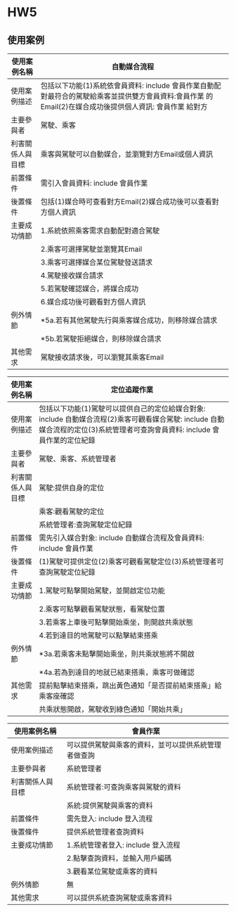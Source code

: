 # HW5

## 使用案例

| 使用案例名稱 | 自動媒合流程 |
| -- | -- |
| 使用案例描述 | 包括以下功能(1)系統依會員資料: include 會員作業自動配對最符合的駕駛給乘客並提供雙方會員資料:會員作業 的Email(2)在媒合成功後提供個人資訊: 會員作業 給對方 |
| 主要參與者 | 駕駛、乘客 |
| 利害關係人與目標 | 乘客與駕駛可以自動媒合，並瀏覽對方Email或個人資訊 |
| 前置條件 | 需引入會員資料: include 會員作業 |
| 後置條件 | 包括(1)媒合時可查看對方Email(2)媒合成功後可以查看對方個人資訊 |
| 主要成功情節 | 1.系統依照乘客需求自動配對適合駕駛 |
|  | 2.乘客可選擇駕駛並瀏覽其Email |
|  | 3.乘客可選擇媒合某位駕駛發送請求 |
|  | 4.駕駛接收媒合請求 |
|  | 5.若駕駛確認媒合，將媒合成功 |
|  | 6.媒合成功後可觀看對方個人資訊 |
| 例外情節 | *5a.若有其他駕駛先行與乘客媒合成功，則移除媒合請求 |
|  | *5b.若駕駛拒絕媒合，則移除媒合請求 |
| 其他需求 | 駕駛接收請求後，可以瀏覽其乘客Email |

| 使用案例名稱 | 定位追蹤作業 |
| -- | -- |
| 使用案例描述 | 包括以下功能(1)駕駛可以提供自己的定位給媒合對象: include 自動媒合流程(2)乘客可觀看媒合駕駛: include 自動媒合流程的定位(3)系統管理者可查詢會員資料: include 會員作業的定位紀錄 |
| 主要參與者 | 駕駛、乘客、系統管理者 |
| 利害關係人與目標 | 駕駛:提供自身的定位 |
|  | 乘客:觀看駕駛的定位 |
|  | 系統管理者:查詢駕駛定位紀錄 |
| 前置條件 | 需先引入媒合對象: include 自動媒合流程及會員資料: include 會員作業 |
| 後置條件 | (1)駕駛可提供定位(2)乘客可觀看駕駛定位(3)系統管理者可查詢駕駛定位紀錄 |
| 主要成功情節 | 1.駕駛可點擊開始駕駛，並開啟定位功能 |
|  | 2.乘客可點擊觀看駕駛狀態，看駕駛位置 |
|  | 3.若乘客上車後可點擊開始乘坐，則開啟共乘狀態 |
|  | 4.若到達目的地駕駛可以點擊結束搭乘 |
| 例外情節 | *3a.若乘客未點擊開始乘坐，則共乘狀態將不開啟 |
|  | *4a.若為到達目的地就已結束搭乘，乘客可做確認 |
| 其他需求 | 提前點擊結束搭乘，跳出黃色通知「是否提前結束搭乘」給乘客座確認 |
|  | 共乘狀態開啟，駕駛收到綠色通知「開始共乘」 |

| 使用案例名稱 | 會員作業 |
| -- | -- |
| 使用案例描述 | 可以提供駕駛與乘客的資料，並可以提供系統管理者做查詢 |
| 主要參與者 | 系統管理者 |
| 利害關係人與目標 | 系統管理者:可查詢乘客與駕駛的資料 |
|  | 系統:提供駕駛與乘客的資料 |
| 前置條件 | 需先登入: include 登入流程 |
| 後置條件 | 提供系統管理者查詢資料 |
| 主要成功情節 | 1.系統管理者登入: include 登入流程 |
|  | 2.點擊查詢資料，並輸入用戶編碼 |
|  | 3.觀看某位駕駛或乘客的資料 |
| 例外情節 | 無 |
| 其他需求 | 可以提供系統查詢駕駛或乘客資料 |

